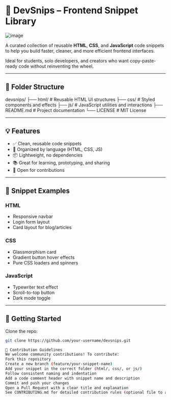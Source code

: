 # 🚀 DevSnips – Frontend Snippet Library
![image](https://github.com/user-attachments/assets/30291b78-4135-4cf9-87d1-be0ad0b8325c)




A curated collection of reusable **HTML**, **CSS**, and **JavaScript** code snippets to help you build faster, cleaner, and more efficient frontend interfaces.

Ideal for students, solo developers, and creators who want copy-paste-ready code without reinventing the wheel.

---
## 📁 Folder Structure
devsnips/
├── html/ # Reusable HTML UI structures
├── css/ # Styled components and effects
├── js/ # JavaScript utilities and interactions
├── README.md # Project documentation
└── LICENSE # MIT License

---

## 💡 Features

- ✅ Clean, reusable code snippets
- 🎯 Organized by language (HTML, CSS, JS)
- 📦 Lightweight, no dependencies
- 📚 Great for learning, prototyping, and sharing
- 🤝 Open for contributions

---

## 📂 Snippet Examples

### HTML
- Responsive navbar
- Login form layout
- Card layout for blog/articles

### CSS
- Glassmorphism card
- Gradient button hover effects
- Pure CSS loaders and spinners

### JavaScript
- Typewriter text effect
- Scroll-to-top button
- Dark mode toggle

---

## 🚀 Getting Started

Clone the repo:
```bash
git clone https://github.com/your-username/devsnips.git

🤝 Contribution Guidelines
We welcome community contributions! To contribute:
Fork this repository
Create a new branch (feature/your-snippet-name)
Add your snippet in the correct folder (html/, css/, or js/)
Follow consistent naming and indentation
Add a code comment header with snippet name and description
Commit and push your changes
Open a Pull Request with a clear title and explanation
See CONTRIBUTING.md for detailed contribution rules (optional file to add).
